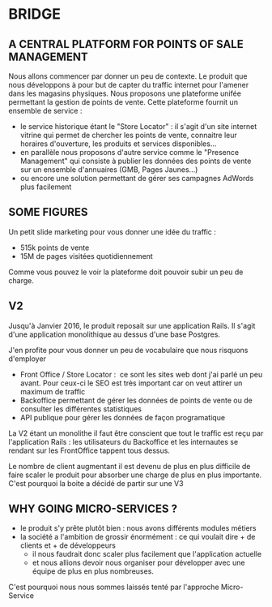 # BRIDGE

## A CENTRAL PLATFORM FOR POINTS OF SALE MANAGEMENT

Nous allons commencer par donner un peu de contexte. Le produit que nous développons à pour but
de capter du traffic internet pour l'amener dans les magasins physiques.
Nous proposons une plateforme unifée permettant la gestion de points de vente. Cette plateforme fournit
un ensemble de service :

- le service historique étant le "Store Locator" : il s'agit d'un site internet vitrine qui permet de chercher
les points de vente, connaitre leur horaires d'ouverture, les produits et services disponibles...
- en parallèle nous proposons d'autre service comme le "Presence Management" qui consiste à publier les données
des points de vente sur un ensemble d'annuaires (GMB, Pages Jaunes...)
- ou encore une solution permettant de gérer ses campagnes AdWords plus facilement

## SOME FIGURES

Un petit slide marketing pour vous donner une idée du traffic :
- 515k points de vente
- 15M de pages visitées quotidiennement

Comme vous pouvez le voir la plateforme doit pouvoir subir un peu de charge.

## V2

Jusqu'à Janvier 2016, le produit reposait sur une application Rails. Il s'agit d'une
application monolithique au dessus d'une base Postgres.

J'en profite pour vous donner un peu de vocabulaire que nous risquons d'employer

- Front Office / Store Locator :  ce sont les sites web dont j'ai parlé un peu avant.
Pour ceux-ci le SEO est très important car on veut attirer un maximum de traffic
- Backoffice permettant de gérer les données de points de vente ou de consulter les différentes statistiques
- API publique pour gérer les données de façon programatique

La V2 étant un monolithe il faut être conscient que tout le traffic est reçu par l'application Rails :
les utilisateurs du Backoffice et les internautes se rendant sur les FrontOffice tappent tous dessus.

Le nombre de client augmentant il est devenu de plus en plus difficile de faire scaler le produit pour
absorber une charge de plus en plus importante. C'est pourquoi la boite a décidé de partir sur une V3

## WHY GOING MICRO-SERVICES ?

- le produit s'y prête plutôt bien : nous avons différents modules métiers
- la société a l'ambition de grossir énormément : ce qui voulait dire + de clients et + de développeurs
  - il nous faudrait donc scaler plus facilement que l'application actuelle
  - et nous allions devoir nous organiser pour développer avec une équipe de plus en plus nombreuses.

C'est pourquoi nous nous sommes laissés tenté par l'approche Micro-Service
